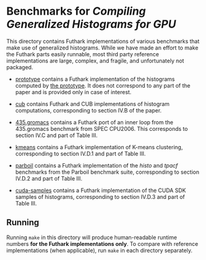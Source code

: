 # Benchmarks for *Compiling Generalized Histograms for GPU*

This directory contains Futhark implementations of various benchmarks
that make use of generalized histograms.  While we have made an effort
to make the Futhark parts easily runnable, most third party reference
implementations are large, complex, and fragile, and unfortunately not
packaged.

* [prototype](prototype/) contains a Futhark implementation of the
  histograms computed by [the prototype](../prototype/).  It does not
  correspond to any part of the paper and is provided only in case of
  interest.

* [cub](cub/) contains Futhark and CUB implementations of histogram
  computations, corresponding to section IV.B of the paper.

* [435.gromacs](435.gromacs/) contains a Futhark port of an inner
  loop from the 435.gromacs benchmark from SPEC CPU2006.  This
  corresponds to section IV.C and part of Table III.

* [kmeans](kmeans/) contains a Futhark implementation of K-means
  clustering, corresponding to section IV.D.1 and part of Table III.

* [parboil](parboil/) contains a Futhark implementation of the
  *histo* and *tpacf* benchmarks from the Parboil benchmark suite,
  corresponding to section IV.D.2 and part of Table III.

* [cuda-samples](cuda-samples/) contains a Futhark implementation of
  the CUDA SDK samples of histograms, corresponding to section IV.D.3
  and part of Table III.

## Running

Running `make` in this directory will produce human-readable runtime
numbers **for the Futhark implementations only**.  To compare with
reference implementations (when applicable), run `make` in each
directory separately.
